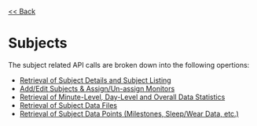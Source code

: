 [<< Back](/README.md)

Subjects
===

The subject related API calls are broken down into the following opertions:

* [Retrieval of Subject Details and Subject Listing](./subjects/subject_detail.md) 
* [Add/Edit Subjects & Assign/Un-assign Monitors](./subjects/subject_add_edit.md)
* [Retrieval of Minute-Level, Day-Level and Overall Data Statistics](./subjects/subject_summarydata.md) 
* [Retrieval of Subject Data Files](./subjects/subject_upload.md)
* [Retrieval of Subject Data Points (Milestones, Sleep/Wear Data, etc.)](./subjects/subject_datapoints.md) 

